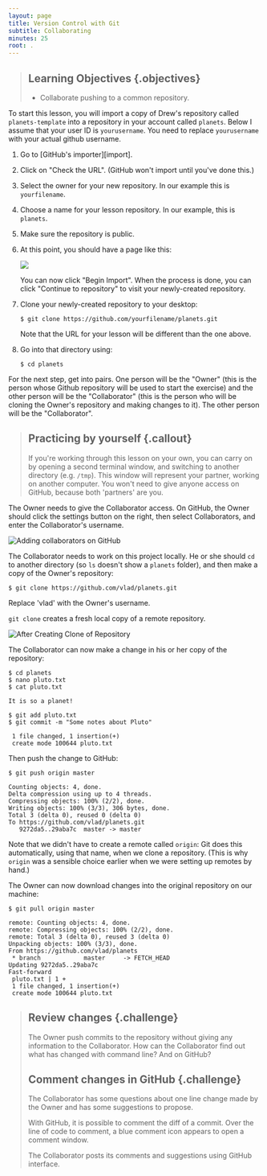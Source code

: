 ```yaml
---
layout: page
title: Version Control with Git
subtitle: Collaborating
minutes: 25
root: .
---
```

> ## Learning Objectives {.objectives}
>
> *  Collaborate pushing to a common repository.

To start this lesson, you will import a copy of Drew's repository called `planets-template` 
into a repository in your account called `planets`. 
Below I assume that your user ID is `yourusername`. You need to replace
`yourusername` with your actual github username.

1.  Go to [GitHub's importer][import].

2.  Click on "Check the URL".  (GitHub won't import until you've done this.)

3.  Select the owner for your new repository.
    In our example this is `yourfilename`.

4.  Choose a name for your lesson repository.
    In our example, this is `planets`.

5.  Make sure the repository is public.

6.  At this point, you should have a page like this:

    ![](img/using-github-import.png)

    You can now click "Begin Import".
    When the process is done,
    you can click "Continue to repository" to visit your newly-created repository.

7.  Clone your newly-created repository to your desktop:

    ~~~
    $ git clone https://github.com/yourfilename/planets.git
    ~~~

    Note that the URL for your lesson will be different than the one above.

8.  Go into that directory using:

    ~~~
    $ cd planets
    ~~~

For the next step, get into pairs.
One person will be the "Owner" (this is the person whose Github repository will be used to start the exercise) and the other person will be the "Collaborator" (this is the person who will be cloning the Owner's repository and making changes to it).
The other person will be the "Collaborator".

> ## Practicing by yourself {.callout}
>
> If you're working through this lesson on your own, you can carry on by opening
> a second terminal window, and switching to another directory (e.g. `/tmp`).
> This window will represent your partner, working on another computer. You
> won't need to give anyone access on GitHub, because both 'partners' are you.

The Owner needs to give the Collaborator access.
On GitHub, the Owner should click the settings button on the right,
then select Collaborators, and enter the Collaborator's username.

![Adding collaborators on GitHub](img/github-add-collaborators.png)

The Collaborator needs to work on this project locally. He or she should `cd` to another directory
(so `ls` doesn't show a `planets` folder),
and then make a copy of the Owner's repository:

~~~ {.bash}
$ git clone https://github.com/vlad/planets.git
~~~

Replace 'vlad' with the Owner's username.

`git clone` creates a fresh local copy of a remote repository.

![After Creating Clone of Repository](img/github-collaboration.svg)

The Collaborator can now make a change in his or her copy of the repository:

~~~ {.bash}
$ cd planets
$ nano pluto.txt
$ cat pluto.txt
~~~
~~~ {.output}
It is so a planet!
~~~
~~~ {.bash}
$ git add pluto.txt
$ git commit -m "Some notes about Pluto"
~~~
~~~ {.output}
 1 file changed, 1 insertion(+)
 create mode 100644 pluto.txt
~~~

Then push the change to GitHub:

~~~ {.bash}
$ git push origin master
~~~
~~~ {.output}
Counting objects: 4, done.
Delta compression using up to 4 threads.
Compressing objects: 100% (2/2), done.
Writing objects: 100% (3/3), 306 bytes, done.
Total 3 (delta 0), reused 0 (delta 0)
To https://github.com/vlad/planets.git
   9272da5..29aba7c  master -> master
~~~

Note that we didn't have to create a remote called `origin`:
Git does this automatically,
using that name,
when we clone a repository.
(This is why `origin` was a sensible choice earlier
when we were setting up remotes by hand.)

The Owner can now download changes into the original repository on our machine:

~~~ {.bash}
$ git pull origin master
~~~
~~~ {.output}
remote: Counting objects: 4, done.
remote: Compressing objects: 100% (2/2), done.
remote: Total 3 (delta 0), reused 3 (delta 0)
Unpacking objects: 100% (3/3), done.
From https://github.com/vlad/planets
 * branch            master     -> FETCH_HEAD
Updating 9272da5..29aba7c
Fast-forward
 pluto.txt | 1 +
 1 file changed, 1 insertion(+)
 create mode 100644 pluto.txt
~~~

> ## Review changes {.challenge}
>
> The Owner push commits to the repository without giving any information
> to the Collaborator. How can the Collaborator find out what has changed with 
> command line? And on GitHub? 
> 
> ## Comment changes in GitHub {.challenge}
>
> The Collaborator has some questions about one line change made by the Owner and
> has some suggestions to propose. 
> 
> With GitHub, it is possible to comment the diff of a commit. Over the line of 
> code to comment, a blue comment icon appears to open a comment window. 
> 
> The Collaborator posts its comments and suggestions using GitHub interface.
